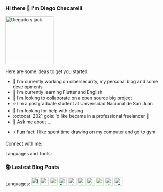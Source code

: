 ### Hi there 👋 I'm Diego Checarelli

<img 
aling="left"
alt="Dieguito y jack"
width="150px"
heigth="150px"
src="https://avatars1.githubusercontent.com/u/4382325?s=460&amp;u=3f3c599e19eba845d2e5c3cd42a074dd30b9d7a8&amp;v=4"
/>
<!--
**diegocheca/diegocheca** is a ✨ _special_ ✨ repository because its `README.md` (this file) appears on your GitHub profile.
-->
Here are some ideas to get you started:

- 🔭 I’m currently working on cibersecurity, my personal blog and some developments
- 🌱 I’m currently learning Flutter and English
- 👯 I’m looking to collaborate on a open source big project
- :star: I’m a postgraduate student at Universidad Nacional de San Juan
- 🤔 I’m looking for help with desing
- :octocat: 2021 gols: 'd like became in a professional freelancer :muscle: 
- 💬 Ask me about ...
<!-- - 📫 How to reach me: ... 
- 😄 Pronouns: ...-->
- ⚡ Fun fact: I like spent time drawing on my computer and go to gym

Connect with me:

Languages and Tools:


### :books: Lastest Blog Posts


Languages:
<img 
alt="js"
width="25px"
heigth="25px"
src="https://upload.wikimedia.org/wikipedia/commons/thumb/9/99/Unofficial_JavaScript_logo_2.svg/245px-Unofficial_JavaScript_logo_2.svg.png"
/>
<img 
alt="vue"
width="25px"
heigth="25px"
src="https://www.dotcom-monitor.com/blog/wp-content/uploads/sites/3/2020/05/Vue-logo-1.png"
/>
<img 
alt="laravel"
width="25px"
heigth="25px"
src="https://upload.wikimedia.org/wikipedia/commons/thumb/9/9a/Laravel.svg/50px-Laravel.svg.png"
/>
<img 
alt="flutter"
width="25px"
heigth="25px"
src="https://cdn.worldvectorlogo.com/logos/flutter.svg"
/>
<img 
alt="ehtereum"
width="25px"
heigth="25px"
src="https://upload.wikimedia.org/wikipedia/commons/thumb/b/b7/ETHEREUM-YOUTUBE-PROFILE-PIC.png/170px-ETHEREUM-YOUTUBE-PROFILE-PIC.png"
/>
<img 
alt="visual-code"
width="25px"
heigth="25px"
src="https://upload.wikimedia.org/wikipedia/commons/thumb/9/9a/Visual_Studio_Code_1.35_icon.svg/64px-Visual_Studio_Code_1.35_icon.svg.png"
/>
<img 
alt="vim"
width="25px"
heigth="25px"
src="https://blastcoding.com/wp-content/uploads/2020/05/Vimlogo..png"
/>
<img 
alt="parrot"
width="25px"
heigth="25px"
src="https://upload.wikimedia.org/wikipedia/commons/thumb/4/45/Parrot_Logo.png/632px-Parrot_Logo.png"
/>
<img 
alt="elk"
width="25px"
heigth="25px"
src="https://raw.githubusercontent.com/blacktop/docker-elastic-stack/master/docs/img/el_stack_logo.png"
/>
<img 
alt="elk"
width="25px"
heigth="25px"
src="https://upload.wikimedia.org/wikipedia/commons/thumb/1/18/ISO_C%2B%2B_Logo.svg/200px-ISO_C%2B%2B_Logo.svg.png"
/>

